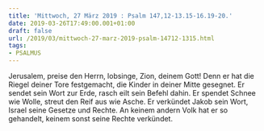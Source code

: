 ```yaml
---
title: 'Mittwoch, 27 März 2019 : Psalm 147,12-13.15-16.19-20.'
date: 2019-03-26T17:49:00.001+01:00
draft: false
url: /2019/03/mittwoch-27-marz-2019-psalm-14712-1315.html
tags: 
- PSALMUS
---
```


Jerusalem, preise den Herrn, lobsinge, Zion, deinem Gott! Denn er hat die Riegel deiner Tore festgemacht, die Kinder in deiner Mitte gesegnet. Er sendet sein Wort zur Erde, rasch eilt sein Befehl dahin. Er spendet Schnee wie Wolle, streut den Reif aus wie Asche. Er verkündet Jakob sein Wort, Israel seine Gesetze und Rechte. An keinem andern Volk hat er so gehandelt, keinem sonst seine Rechte verkündet.